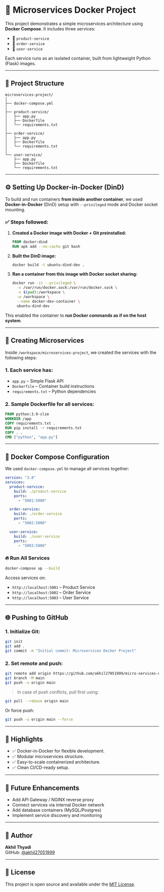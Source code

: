 # 🚀 Microservices Docker Project

This project demonstrates a simple microservices architecture using **Docker Compose**. It includes three services:
- 🍭 `product-service`
- 📍 `order-service`
- 👤 `user-service`

Each service runs as an isolated container, built from lightweight Python (Flask) images.

---

## 📆 Project Structure

```
microservices-project/
│
├── docker-compose.yml
│
├── product-service/
│   ├── app.py
│   ├── Dockerfile
│   └── requirements.txt
│
├── order-service/
│   ├── app.py
│   ├── Dockerfile
│   └── requirements.txt
│
└── user-service/
    ├── app.py
    ├── Dockerfile
    └── requirements.txt
```

---

## ⚙️ Setting Up Docker-in-Docker (DinD)

To build and run containers **from inside another container**, we used **Docker-in-Docker** (DinD) setup with `--privileged` mode and Docker socket mounting.

### ✅ Steps followed:

1. **Created a Docker image with Docker + Git preinstalled:**
   ```dockerfile
   FROM docker:dind
   RUN apk add --no-cache git bash
   ```

2. **Built the DinD image:**
   ```bash
   docker build -t ubuntu-dind-dev .
   ```

3. **Ran a container from this image with Docker socket sharing:**
   ```bash
   docker run -it --privileged \
     -v /var/run/docker.sock:/var/run/docker.sock \
     -v $(pwd):/workspace \
     -w /workspace \
     --name docker-dev-container \
     ubuntu-dind-dev
   ```

This enabled the container to **run Docker commands as if on the host system**.

---

## 🔧 Creating Microservices

Inside `/workspace/microservices-project`, we created the services with the following steps:

### 1. **Each service has:**
- `app.py` – Simple Flask API
- `Dockerfile` – Container build instructions
- `requirements.txt` – Python dependencies

### 2. **Sample Dockerfile for all services:**
```dockerfile
FROM python:3.9-slim
WORKDIR /app
COPY requirements.txt .
RUN pip install -r requirements.txt
COPY . .
CMD ["python", "app.py"]
```

---

## 📄 Docker Compose Configuration

We used `docker-compose.yml` to manage all services together:

```yaml
version: "3.8"
services:
  product-service:
    build: ./product-service
    ports:
      - "5001:5000"

  order-service:
    build: ./order-service
    ports:
      - "5002:5000"

  user-service:
    build: ./user-service
    ports:
      - "5003:5000"
```

### 🔥 Run All Services
```bash
docker-compose up --build
```

Access services on:
- `http://localhost:5001` – Product Service
- `http://localhost:5002` – Order Service
- `http://localhost:5003` – User Service

---

## 🌐 Pushing to GitHub

### 1. Initialize Git:
```bash
git init
git add .
git commit -m "Initial commit: Microservices Docker Project"
```

### 2. Set remote and push:
```bash
git remote add origin https://github.com/akhil27051999/micro-services-docker-project
git branch -M main
git push -u origin main
```

> In case of push conflicts, pull first using:
```bash
git pull --rebase origin main
```
Or force push:
```bash
git push -u origin main --force
```

---

## 📌 Highlights

- ✅ Docker-in-Docker for flexible development.
- ✅ Modular microservices structure.
- ✅ Easy-to-scale containerized architecture.
- ✅ Clean CI/CD-ready setup.

---

## 📌 Future Enhancements

- Add API Gateway / NGINX reverse proxy
- Connect services via internal Docker network
- Add database containers (MySQL/Postgres)
- Implement service discovery and monitoring

---

## 🙌 Author

**Akhil Thyadi**  
GitHub: [@akhil27051999](https://github.com/akhil27051999)

---

## 📜 License

This project is open source and available under the [MIT License](LICENSE).


